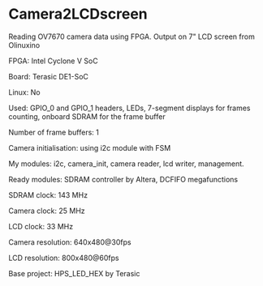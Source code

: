 # Camera2LCDscreen
Reading OV7670 camera data using FPGA. Output on 7" LCD screen from Olinuxino 

FPGA: Intel Cyclone V SoC

Board: Terasic DE1-SoC

Linux: No

Used: GPIO_0 and GPIO_1 headers, LEDs, 7-segment displays for frames counting, onboard SDRAM for the frame buffer

Number of frame buffers: 1

Camera initialisation: using i2c module with FSM 


My modules: i2c, camera_init, camera reader, lcd writer, management.

Ready modules: SDRAM controller by Altera, DCFIFO megafunctions

SDRAM clock: 143 MHz

Camera clock: 25 MHz

LCD clock: 33 MHz

Camera resolution: 640x480@30fps

LCD resolution: 800x480@60fps

Base project: HPS_LED_HEX by Terasic
